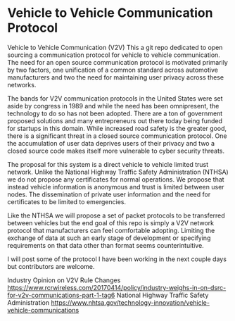 # Vehicle to Vehicle Communication Protocol
Vehicle to Vehicle Communication (V2V) 
This a git repo dedicated to open sourcing a communication protocol for vehicle to vehicle communication. The need for an open source communication protocol is motivated primarily by two factors, one unification of a common standard across automotive manufacturers and two the need for maintaining user privacy across these networks. 

The bands for V2V communication protocols in the United States were set aside by congress in 1989 and while the need has been omnipresent, the technology to do so has not been adopted. There are a ton of government proposed solutions and many entrepreneurs out there today being funded for startups in this domain. While increased road safety is the greater good, there is a significant threat in a closed source communication protocol. One the accumulation of user data deprives users of their privacy and two a closed source code makes itself more vulnerable to cyber security threats.

The proposal for this system is a direct vehicle to vehicle limited trust network. Unlike the National Highway Traffic Safety Administration (NTHSA) we do not propose any certificates for normal operations. We propose that instead vehicle information is anonymous and trust is limited between user nodes. The dissemination of private user information and the need for certificates to be limited to emergencies.

Like the NTHSA we will propose a set of packet protocols to be transferred between vehicles but the end goal of this repo is simply a V2V network protocol that manufacturers can feel comfortable adopting. Limiting the exchange of data at such an early stage of development or specifying requirements on that data other than format seems counterintuitive. 

I will post some of the protocol I have been working in the next couple days but contributors are welcome. 

Industry Opinion on V2V Rule Changes
https://www.rcrwireless.com/20170414/policy/industry-weighs-in-on-dsrc-for-v2v-communications-part-1-tag6 
National Highway Traffic Safety Administration
https://www.nhtsa.gov/technology-innovation/vehicle-vehicle-communications
